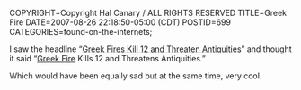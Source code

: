 COPYRIGHT=Copyright Hal Canary / ALL RIGHTS RESERVED
TITLE=Greek Fire
DATE=2007-08-26 22:18:50-05:00 (CDT)
POSTID=699
CATEGORIES=found-on-the-internets;

I saw the headline “[Greek Fires Kill 12 and Threaten Antiquities](http://www.nytimes.com/2007/08/27/world/europe/27greece.html)” and thought it said “[Greek Fire](http://en.wikipedia.org/wiki/Greek_Fire) Kills 12 and Threatens Antiquities.”

Which would have been equally sad but at the same time, very cool.
